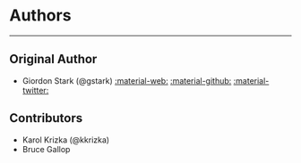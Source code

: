 # Authors

---

## Original Author

- Giordon Stark (@gstark) [:material-web:](https://giordonstark.com)
  [:material-github:](https://github.com/kratsg)
  [:material-twitter:](https://twitter.com/kratsg)

## Contributors

- Karol Krizka (@kkrizka)
- Bruce Gallop
